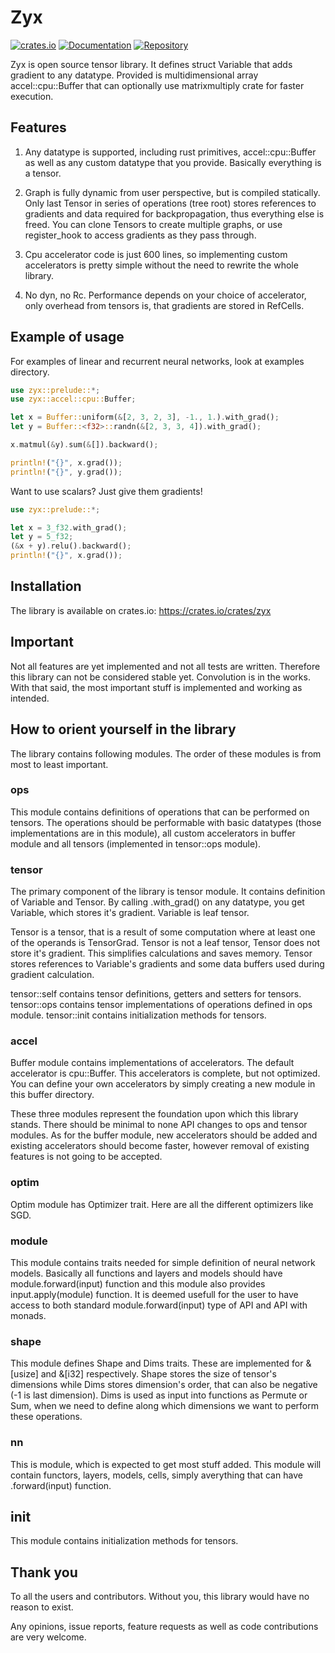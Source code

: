# Zyx

[![crates.io](https://img.shields.io/crates/v/zyx.svg)](https://crates.io/crates/zyx)
[![Documentation](https://docs.rs/zyx/badge.svg)](https://docs.rs/zyx)
[![Repository](https://github.com/zk4x/zyx/badge.svg)](https://github.com/zk4x/zyx)

Zyx is open source tensor library. It defines struct Variable that adds gradient to any datatype.
Provided is multidimensional array accel::cpu::Buffer that can optionally use matrixmultiply
crate for faster execution.

## Features

1. Any datatype is supported, including rust primitives, accel::cpu::Buffer as well as any custom
   datatype that you provide. Basically everything is a tensor.

2. Graph is fully dynamic from user perspective, but is compiled statically. Only last Tensor
   in series of operations (tree root) stores references to gradients and data required for backpropagation,
   thus everything else is freed. You can clone Tensors to create multiple graphs, or use register_hook to access
   gradients as they pass through.

3. Cpu accelerator code is just 600 lines, so implementing custom accelerators is pretty simple without the need
   to rewrite the whole library.

4. No dyn, no Rc. Performance depends on your choice of accelerator, only overhead from tensors is, that gradients
   are stored in RefCells.

## Example of usage

For examples of linear and recurrent neural networks, look at examples directory.

```rust
use zyx::prelude::*;
use zyx::accel::cpu::Buffer;

let x = Buffer::uniform(&[2, 3, 2, 3], -1., 1.).with_grad();
let y = Buffer::<f32>::randn(&[2, 3, 3, 4]).with_grad();

x.matmul(&y).sum(&[]).backward();

println!("{}", x.grad());
println!("{}", y.grad());
```

Want to use scalars? Just give them gradients!

```rust
use zyx::prelude::*;

let x = 3_f32.with_grad();
let y = 5_f32;
(&x + y).relu().backward();
println!("{}", x.grad());
```

## Installation

The library is available on crates.io: https://crates.io/crates/zyx

## Important

Not all features are yet implemented and not all tests are written.
Therefore this library can not be considered stable yet.
Convolution is in the works.
With that said, the most important stuff is implemented and working as intended.

## How to orient yourself in the library

The library contains following modules. The order of these modules is from most to least important.

### ops

This module contains definitions of operations that can be performed on tensors. The operations should be performable with basic datatypes (those implementations
are in this module), all custom accelerators in buffer module and all tensors (implemented in tensor::ops module).

### tensor

The primary component of the library is tensor module. It contains definition of Variable and Tensor.
By calling .with_grad() on any datatype, you get Variable, which stores it's gradient.
Variable is leaf tensor.

Tensor is a tensor, that is a result of some computation where at least one of the operands is TensorGrad.
Tensor is not a leaf tensor, Tensor does not store it's gradient. This simplifies calculations and saves memory.
Tensor stores references to Variable's gradients and some data buffers used during gradient calculation.

tensor::self contains tensor definitions, getters and setters for tensors.
tensor::ops contains tensor implementations of operations defined in ops module.
tensor::init contains initialization methods for tensors.

### accel

Buffer module contains implementations of accelerators. The default accelerator is cpu::Buffer. This accelerators is complete, but not optimized.
You can define your own accelerators by simply creating a new module in this buffer directory.

These three modules represent the foundation upon which this library stands. There should be minimal to none API changes to ops and tensor modules.
As for the buffer module, new accelerators should be added and existing accelerators should become faster, however removal of existing features is not going to be accepted.

### optim

Optim module has Optimizer trait. Here are all the different optimizers like SGD.

### module

This module contains traits needed for simple definition of neural network models.
Basically all functions and layers and models should have module.forward(input) function and this module also provides input.apply(module) function.
It is deemed usefull for the user to have access to both standard module.forward(input) type of API and API with monads.

### shape

This module defines Shape and Dims traits. These are implemented for &[usize] and &[i32] respectively. Shape stores the size of tensor's dimensions
while Dims stores dimension's order, that can also be negative (-1 is last dimension). Dims is used as input into functions as Permute or Sum, when
we need to define along which dimensions we want to perform these operations.

### nn

This is module, which is expected to get most stuff added. This module will contain functors, layers, models, cells, simply averything that can have .forward(input) function.

## init

This module contains initialization methods for tensors.

## Thank you

To all the users and contributors. Without you, this library would have no reason to exist.

Any opinions, issue reports, feature requests as well as code contributions are very welcome.

